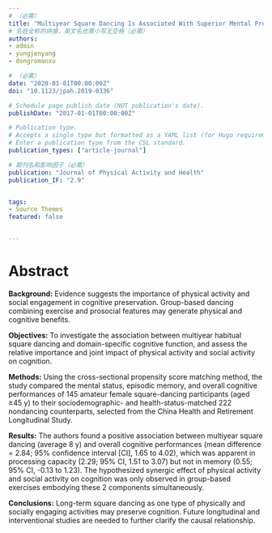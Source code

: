 ```yaml
---
# （必需）
title: "Multiyear Square Dancing Is Associated With Superior Mental Processing Capacity But Not Memory in Middle-Aged and Older Chinese Women: A Cross-Sectional Propensity Score"
# 名姓全称的拼接，英文名也需小写无空格（必需）
authors:
- admin
- yungjenyang
- dongromanxu

# （必需）
date: "2020-01-01T00:00:00Z"
doi: "10.1123/jpah.2019-0336"

# Schedule page publish date (NOT publication's date).
publishDate: "2017-01-01T00:00:00Z"

# Publication type.
# Accepts a single type but formatted as a YAML list (for Hugo requirements).
# Enter a publication type from the CSL standard.
publication_types: ["article-journal"]

# 期刊名和影响因子（必需）
publication: "Journal of Physical Activity and Health"
publication_IF: "2.9"


tags:
- Source Themes
featured: false


---
```


# **Abstract**
**Background:** Evidence suggests the importance of physical activity and social engagement in cognitive preservation. Group-based dancing combining exercise and prosocial features may generate physical and cognitive benefits.

**Objectives:** To investigate the association between multiyear habitual square dancing and domain-specific cognitive function, and assess the relative importance and joint impact of physical activity and social activity on cognition.

**Methods:** Using the cross-sectional propensity score matching method, the study compared the mental status, episodic memory, and overall cognitive performances of 145 amateur female square-dancing participants (aged ≥45 y) to their sociodemographic- and health-status-matched 222 nondancing counterparts, selected from the China Health and Retirement Longitudinal Study.

**Results:** The authors found a positive association between multiyear square dancing (average 8 y) and overall cognitive performances (mean difference = 2.84; 95% confidence interval [CI], 1.65 to 4.02), which was apparent in processing capacity (2.29; 95% CI, 1.51 to 3.07) but not in memory (0.55; 95% CI, -0.13 to 1.23). The hypothesized synergic effect of physical activity and social activity on cognition was only observed in group-based exercises embodying these 2 components simultaneously.

**Conclusions:** Long-term square dancing as one type of physically and socially engaging activities may preserve cognition. Future longitudinal and interventional studies are needed to further clarify the causal relationship.
